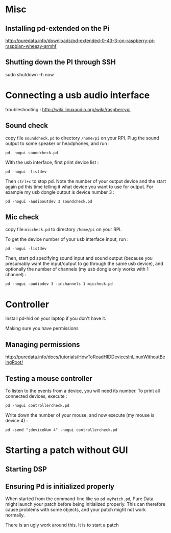 Misc
=====

Installing pd-extended on the Pi
----------------------------------
http://puredata.info/downloads/pd-extended-0-43-3-on-raspberry-pi-raspbian-wheezy-armhf


Shutting down the PI through SSH
---------------------------------

sudo shutdown -h now



Connecting a usb audio interface
=================================

troubleshooting : http://wiki.linuxaudio.org/wiki/raspberrypi


Sound check
------------

copy file `soundcheck.pd` to directory `/home/pi` on your RPI. Plug the sound output to some speaker or headphones, and run :

```
pd -nogui soundcheck.pd
```

With the usb interface, first print device list :

```
pd -nogui -listdev
```

Then `ctrl+c` to stop pd. Note the number of your output device and the start again pd this time telling it what device you want to use for output. For example my usb dongle output is device number 3 :

```
pd -nogui -audiooutdev 3 soundcheck.pd
```


Mic check
----------

copy file `miccheck.pd` to directory `/home/pi` on your RPI.

To get the device number of your usb interface input, run : 

```
pd -nogui -listdev
```

Then, start pd specifying sound input and sound output (because you presumably want the input/output to go through the same usb device), and optionally the number of channels (my usb dongle only works with 1 channel) :

```
pd -nogui -audiodev 3 -inchannels 1 miccheck.pd
```


Controller
=============

Install pd-hid on your laptop if you don't have it.

Making sure you have permissions


Managing permissions
---------------------

http://puredata.info/docs/tutorials/HowToReadHIDDevicesInLinuxWithoutBeingRoot/


Testing a mouse controller
----------------------------

To listen to the events from a device, you will need its number. To print all connected devices, execute :

```
pd -nogui controllercheck.pd
```

Write down the number of your mouse, and now execute (my mouse is device 4) :

```
pd -send ";deviceNum 4" -nogui controllercheck.pd
```


Starting a patch without GUI
==============================


Starting DSP
-------------




Ensuring Pd is initialized properly
--------------------------------------

When started from the command-line like so `pd myPatch.pd`, Pure Data might launch your patch before being initialized properly. This can therefore cause problems with some objects, and your patch might not work normally.

There is an ugly work around this. It is to start a patch  




